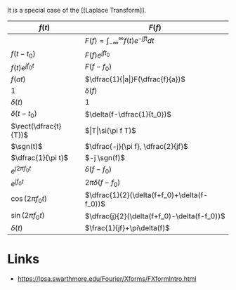 
It is a special case of the [[Laplace Transform]].



| $f(t)$                | $F(f)$                                       |
| --------------------- | -------------------------------------------- |
|                       | $F(f)=\int_{-\infty}^{\infty}f(t)e^{-jft}dt$ |
| $f(t-t_0)$            | $F(f)e^{jft_0}$                              |
| $f(t)e^{jf_0t}$       | $F(f-f_0)$                                   |
| $f(at)$               | $\dfrac{1}{\|a\|}F(\dfrac{f}{a})$            |
| $1$                   | $\delta(f)$                                  |
| $\delta(t)$           | $1$                                          |
| $\delta(t-t_0)$       | $\delta(f-\dfrac{1}{t_0})$                   |
| $\rect(\dfrac{t}{T})$ | $\|T\|\si(\pi f T)$                          |
| $\sgn(t)$             | $\dfrac{-j}{\pi f}, \dfrac{2}{jf}$           |
| $\dfrac{1}{\pi t}$    | $-j \sgn(f)$                                 |
| $e^{j2\pi f_0t}$      | $\delta(f-f_0)$                              |
| $e^{jf_0t}$           | $2\pi \delta (f-f_0)$                        |
| $\cos(2\pi f_0t)$     | $\dfrac{1}{2}(\delta(f+f_0)+\delta(f-f_0))$  |
| $\sin(2\pi f_0t)$     | $\dfrac{j}{2}(\delta(f+f_0)-\delta(f-f_0))$  |
| $\delta(t)$           | $\frac{1}{jf}+\pi\delta(f)$                  |
# Links
- https://lpsa.swarthmore.edu/Fourier/Xforms/FXformIntro.html